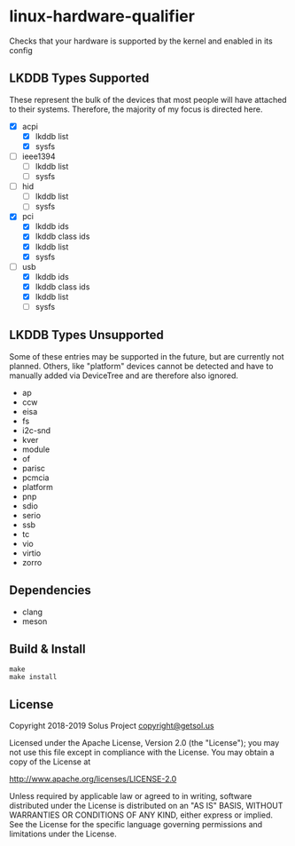 # linux-hardware-qualifier
Checks that your hardware is supported by the kernel and enabled in its config

## LKDDB Types Supported

These represent the bulk of the devices that most people will have attached to
their systems. Therefore, the majority of my focus is directed here.

- [x] acpi
  - [x] lkddb list
  - [x] sysfs
- [ ] ieee1394
  - [ ] lkddb list
  - [ ] sysfs
- [ ] hid
  - [ ] lkddb list
  - [ ] sysfs
- [x] pci
  - [x] lkddb ids
  - [x] lkddb class ids
  - [x] lkddb list
  - [x] sysfs
- [ ] usb
  - [x] lkddb ids
  - [x] lkddb class ids
  - [x] lkddb list
  - [ ] sysfs

## LKDDB Types Unsupported

Some of these entries may be supported in the future, but are currently not planned.
Others, like "platform" devices cannot be detected and have to manually added via
DeviceTree and are therefore also ignored.

- ap
- ccw
- eisa
- fs
- i2c-snd
- kver
- module
- of
- parisc
- pcmcia
- platform
- pnp
- sdio
- serio
- ssb
- tc
- vio
- virtio
- zorro

## Dependencies

- clang
- meson

## Build & Install

```
make
make install
```

## License 
Copyright 2018-2019 Solus Project <copyright@getsol.us>

Licensed under the Apache License, Version 2.0 (the "License");
you may not use this file except in compliance with the License.
You may obtain a copy of the License at

http://www.apache.org/licenses/LICENSE-2.0

Unless required by applicable law or agreed to in writing, software
distributed under the License is distributed on an "AS IS" BASIS,
WITHOUT WARRANTIES OR CONDITIONS OF ANY KIND, either express or implied.
See the License for the specific language governing permissions and
limitations under the License.
